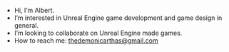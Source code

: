 - Hi, I’m Albert.
- I’m interested in Unreal Engine game development and game design in general.
- I’m looking to collaborate on Unreal Engine made games.
- How to reach me: thedemonicarthas@gmail.com
